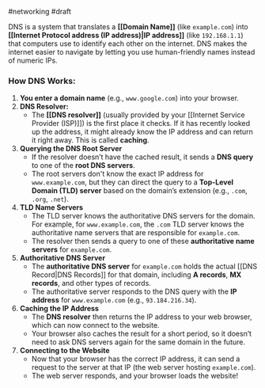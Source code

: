 #networking #draft 

DNS is a system that translates a **[[Domain Name]]** (like `example.com`) into **[[Internet Protocol address (IP address)|IP address]]** (like `192.168.1.1`) that computers use to identify each other on the internet.
DNS makes the internet easier to navigate by letting you use human-friendly names instead of numeric IPs.
### How DNS Works:
1. **You enter a domain name** (e.g., `www.google.com`) into your browser.
2. **DNS Resolver:**
	- The **[[DNS resolver]]** (usually provided by your [[Internet Service Provider (ISP)]]) is the first place it checks. If it has recently looked up the address, it might already know the IP address and can return it right away. This is called **caching**.
3. **Querying the DNS Root Server**
	- If the resolver doesn’t have the cached result, it sends a **DNS query** to one of the **root DNS servers**.
	- The root servers don't know the exact IP address for `www.example.com`, but they can direct the query to a **Top-Level Domain (TLD) server** based on the domain’s extension (e.g., `.com`, `.org`, `.net`).
 4. **TLD Name Servers**
	- The TLD server knows the authoritative DNS servers for the domain. For example, for `www.example.com`, the `.com` TLD server knows the authoritative name servers that are responsible for `example.com`.
	- The resolver then sends a query to one of these **authoritative name servers** for `example.com`.
5. **Authoritative DNS Server**
	- The **authoritative DNS server** for `example.com` holds the actual [[DNS Record|DNS Records]] for that domain, including **A records**, **MX records**, and other types of records.
	- The authoritative server responds to the DNS query with the **IP address** for `www.example.com` (e.g., `93.184.216.34`).
6. **Caching the IP Address**
	- The **DNS resolver** then returns the IP address to your web browser, which can now connect to the website.
	- Your browser also caches the result for a short period, so it doesn’t need to ask DNS servers again for the same domain in the future.
7. **Connecting to the Website**
	- Now that your browser has the correct IP address, it can send a request to the server at that IP (the web server hosting `example.com`).
	- The web server responds, and your browser loads the website!